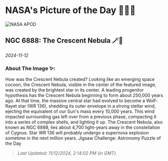 
# NASA's Picture of the Day 🧑‍🚀💫

  ![NASA APOD](https://apod.nasa.gov/apod/image/2411/Ngc6888Hoo_Aro_2466.jpg)
  
  ## NGC 6888: The Crescent Nebula 🪄🌌
  
  _2024-11-12_
  
  ### About The Image ✨: 
  
  How was the Crescent Nebula created?  Looking like an emerging space cocoon, the Crescent Nebula, visible in the center of the featured image, was created by the brightest star in its center.  A leading progenitor hypothesis has the Crescent Nebula beginning to form about 250,000 years ago.  At that time, the massive central star had evolved to become a Wolf-Rayet star (WR 136), shedding its outer envelope in a strong stellar wind, ejecting the equivalent of our Sun's mass every 10,000 years.  This wind impacted surrounding gas left over from a previous phase, compacting it into a series of complex shells, and lighting it up.  The Crescent Nebula, also known as NGC 6888, lies about 4,700 light-years away in the constellation of Cygnus.  Star WR 136 will probably undergo a supernova explosion sometime in the next million years.   Jigsaw Challenge: Astronomy Puzzle of the Day
  
  
  
  > _Last Updated: 11/12/2024, 2:14:02 PM (in GMT)_
  